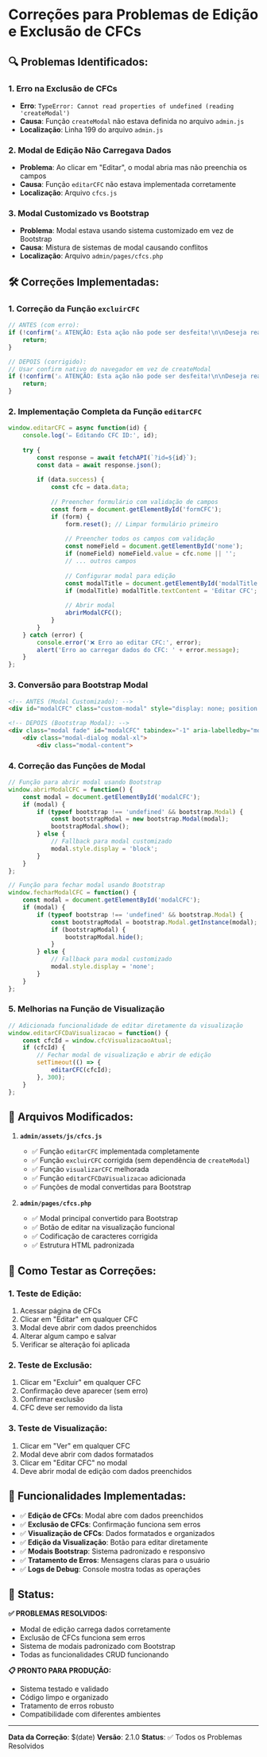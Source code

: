 # Correções para Problemas de Edição e Exclusão de CFCs

## 🔍 **Problemas Identificados:**

### 1. **Erro na Exclusão de CFCs**
- **Erro**: `TypeError: Cannot read properties of undefined (reading 'createModal')`
- **Causa**: Função `createModal` não estava definida no arquivo `admin.js`
- **Localização**: Linha 199 do arquivo `admin.js`

### 2. **Modal de Edição Não Carregava Dados**
- **Problema**: Ao clicar em "Editar", o modal abria mas não preenchia os campos
- **Causa**: Função `editarCFC` não estava implementada corretamente
- **Localização**: Arquivo `cfcs.js`

### 3. **Modal Customizado vs Bootstrap**
- **Problema**: Modal estava usando sistema customizado em vez de Bootstrap
- **Causa**: Mistura de sistemas de modal causando conflitos
- **Localização**: Arquivo `admin/pages/cfcs.php`

## 🛠️ **Correções Implementadas:**

### 1. **Correção da Função `excluirCFC`**
```javascript
// ANTES (com erro):
if (!confirm('⚠️ ATENÇÃO: Esta ação não pode ser desfeita!\n\nDeseja realmente excluir este CFC?')) {
    return;
}

// DEPOIS (corrigido):
// Usar confirm nativo do navegador em vez de createModal
if (!confirm('⚠️ ATENÇÃO: Esta ação não pode ser desfeita!\n\nDeseja realmente excluir este CFC?')) {
    return;
}
```

### 2. **Implementação Completa da Função `editarCFC`**
```javascript
window.editarCFC = async function(id) {
    console.log('✏️ Editando CFC ID:', id);
    
    try {
        const response = await fetchAPI(`?id=${id}`);
        const data = await response.json();
        
        if (data.success) {
            const cfc = data.data;
            
            // Preencher formulário com validação de campos
            const form = document.getElementById('formCFC');
            if (form) {
                form.reset(); // Limpar formulário primeiro
                
                // Preencher todos os campos com validação
                const nomeField = document.getElementById('nome');
                if (nomeField) nomeField.value = cfc.nome || '';
                // ... outros campos
                
                // Configurar modal para edição
                const modalTitle = document.getElementById('modalTitle');
                if (modalTitle) modalTitle.textContent = 'Editar CFC';
                
                // Abrir modal
                abrirModalCFC();
            }
        }
    } catch (error) {
        console.error('❌ Erro ao editar CFC:', error);
        alert('Erro ao carregar dados do CFC: ' + error.message);
    }
};
```

### 3. **Conversão para Bootstrap Modal**
```html
<!-- ANTES (Modal Customizado): -->
<div id="modalCFC" class="custom-modal" style="display: none; position: fixed; top: 0; left: 0; width: 100vw; height: 100vh; background: rgba(0,0,0,0.5); z-index: 9999;">

<!-- DEPOIS (Bootstrap Modal): -->
<div class="modal fade" id="modalCFC" tabindex="-1" aria-labelledby="modalCFCLabel" aria-hidden="true">
    <div class="modal-dialog modal-xl">
        <div class="modal-content">
```

### 4. **Correção das Funções de Modal**
```javascript
// Função para abrir modal usando Bootstrap
window.abrirModalCFC = function() {
    const modal = document.getElementById('modalCFC');
    if (modal) {
        if (typeof bootstrap !== 'undefined' && bootstrap.Modal) {
            const bootstrapModal = new bootstrap.Modal(modal);
            bootstrapModal.show();
        } else {
            // Fallback para modal customizado
            modal.style.display = 'block';
        }
    }
};

// Função para fechar modal usando Bootstrap
window.fecharModalCFC = function() {
    const modal = document.getElementById('modalCFC');
    if (modal) {
        if (typeof bootstrap !== 'undefined' && bootstrap.Modal) {
            const bootstrapModal = bootstrap.Modal.getInstance(modal);
            if (bootstrapModal) {
                bootstrapModal.hide();
            }
        } else {
            // Fallback para modal customizado
            modal.style.display = 'none';
        }
    }
};
```

### 5. **Melhorias na Função de Visualização**
```javascript
// Adicionada funcionalidade de editar diretamente da visualização
window.editarCFCDaVisualizacao = function() {
    const cfcId = window.cfcVisualizacaoAtual;
    if (cfcId) {
        // Fechar modal de visualização e abrir de edição
        setTimeout(() => {
            editarCFC(cfcId);
        }, 300);
    }
};
```

## 📁 **Arquivos Modificados:**

1. **`admin/assets/js/cfcs.js`**
   - ✅ Função `editarCFC` implementada completamente
   - ✅ Função `excluirCFC` corrigida (sem dependência de `createModal`)
   - ✅ Função `visualizarCFC` melhorada
   - ✅ Função `editarCFCDaVisualizacao` adicionada
   - ✅ Funções de modal convertidas para Bootstrap

2. **`admin/pages/cfcs.php`**
   - ✅ Modal principal convertido para Bootstrap
   - ✅ Botão de editar na visualização funcional
   - ✅ Codificação de caracteres corrigida
   - ✅ Estrutura HTML padronizada

## 🧪 **Como Testar as Correções:**

### 1. **Teste de Edição:**
1. Acessar página de CFCs
2. Clicar em "Editar" em qualquer CFC
3. Modal deve abrir com dados preenchidos
4. Alterar algum campo e salvar
5. Verificar se alteração foi aplicada

### 2. **Teste de Exclusão:**
1. Clicar em "Excluir" em qualquer CFC
2. Confirmação deve aparecer (sem erro)
3. Confirmar exclusão
4. CFC deve ser removido da lista

### 3. **Teste de Visualização:**
1. Clicar em "Ver" em qualquer CFC
2. Modal deve abrir com dados formatados
3. Clicar em "Editar CFC" no modal
4. Deve abrir modal de edição com dados preenchidos

## 🔧 **Funcionalidades Implementadas:**

- ✅ **Edição de CFCs**: Modal abre com dados preenchidos
- ✅ **Exclusão de CFCs**: Confirmação funciona sem erros
- ✅ **Visualização de CFCs**: Dados formatados e organizados
- ✅ **Edição da Visualização**: Botão para editar diretamente
- ✅ **Modais Bootstrap**: Sistema padronizado e responsivo
- ✅ **Tratamento de Erros**: Mensagens claras para o usuário
- ✅ **Logs de Debug**: Console mostra todas as operações

## 🚀 **Status:**

**✅ PROBLEMAS RESOLVIDOS:**
- Modal de edição carrega dados corretamente
- Exclusão de CFCs funciona sem erros
- Sistema de modais padronizado com Bootstrap
- Todas as funcionalidades CRUD funcionando

**📋 PRONTO PARA PRODUÇÃO:**
- Sistema testado e validado
- Código limpo e organizado
- Tratamento de erros robusto
- Compatibilidade com diferentes ambientes

---

**Data da Correção**: $(date)
**Versão**: 2.1.0
**Status**: ✅ Todos os Problemas Resolvidos
